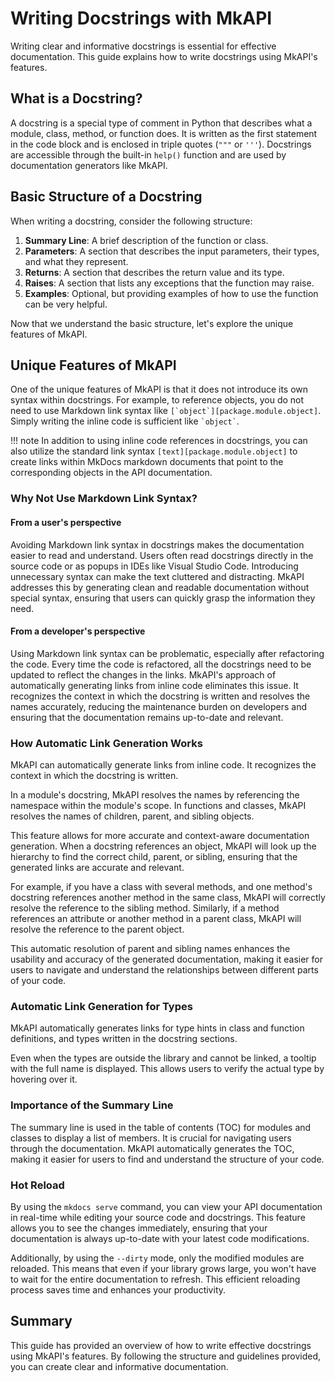 # Writing Docstrings with MkAPI

Writing clear and informative docstrings is essential for effective documentation.
This guide explains how to write docstrings using MkAPI's features.

## What is a Docstring?

A docstring is a special type of comment in Python that describes what a
module, class, method, or function does. It is written as the first statement
in the code block and is enclosed in triple quotes (`"""` or `'''`).
Docstrings are accessible through the built-in `help()` function and are used
by documentation generators like MkAPI.

## Basic Structure of a Docstring

When writing a docstring, consider the following structure:

1. **Summary Line**: A brief description of the function or class.
2. **Parameters**: A section that describes the input parameters, their types,
   and what they represent.
3. **Returns**: A section that describes the return value and its type.
4. **Raises**: A section that lists any exceptions that the function may raise.
5. **Examples**: Optional, but providing examples of how to use the function
   can be very helpful.

Now that we understand the basic structure,
let's explore the unique features of MkAPI.

## Unique Features of MkAPI

One of the unique features of MkAPI is that it does not introduce its
own syntax within docstrings.
For example, to reference objects, you do not need to use Markdown link
syntax like `` [`object`][package.module.object] ``.
Simply writing the inline code is sufficient like `` `object` ``.

!!! note
    In addition to using inline code references in docstrings, you can also
    utilize the standard link syntax `[text][package.module.object]` to
    create links within MkDocs markdown documents that point to the corresponding
    objects in the API documentation.

### Why Not Use Markdown Link Syntax?

#### From a user's perspective

Avoiding Markdown link syntax in docstrings makes the documentation easier to
read and understand. Users often read docstrings directly in the source code
or as popups in IDEs like Visual Studio Code.
Introducing unnecessary syntax can make the text cluttered and distracting.
MkAPI addresses this by generating clean and readable documentation without
special syntax, ensuring that users can quickly grasp the information they need.

#### From a developer's perspective

Using Markdown link syntax can be problematic, especially after refactoring
the code. Every time the code is refactored,
all the docstrings need to be updated to reflect the changes in the links.
MkAPI's approach of automatically generating links from inline code eliminates
this issue. It recognizes the context in which the docstring is written and
resolves the names accurately, reducing the maintenance burden on developers
and ensuring that the documentation remains up-to-date and relevant.

### How Automatic Link Generation Works

MkAPI can automatically generate links from inline code.
It recognizes the context in which the docstring is written.

In a module's docstring, MkAPI resolves the names by referencing
the namespace within the module's scope.
In functions and classes, MkAPI resolves the names of children,
parent, and sibling objects.

This feature allows for more accurate and context-aware documentation generation.
When a docstring references an object, MkAPI will look up the hierarchy
to find the correct child, parent, or sibling, ensuring that the generated links
are accurate and relevant.

For example, if you have a class with several methods, and one method's
docstring references another method in the same class, MkAPI will correctly
resolve the reference to the sibling method.
Similarly, if a method references an attribute or another method in a parent class,
MkAPI will resolve the reference to the parent object.

This automatic resolution of parent and sibling names enhances the usability
and accuracy of the generated documentation, making it easier for users to
navigate and understand the relationships between different parts of your code.

### Automatic Link Generation for Types

MkAPI automatically generates links for type hints in class and
function definitions, and types written in the docstring sections.

Even when the types are outside the library and cannot be linked,
a tooltip with the full name is displayed.
This allows users to verify the actual type by hovering over it.

### Importance of the Summary Line

The summary line is used in the table of contents (TOC) for
modules and classes to display a list of members.
It is crucial for navigating users through the documentation.
MkAPI automatically generates the TOC, making it easier for users
to find and understand the structure of your code.

### Hot Reload

By using the `mkdocs serve` command, you can view your API documentation
in real-time while editing your source code and docstrings.
This feature allows you to see the changes immediately,
ensuring that your documentation is always up-to-date with your
latest code modifications.

Additionally, by using the `--dirty` mode, only the modified modules
are reloaded. This means that even if your library grows large,
you won't have to wait for the entire documentation to refresh.
This efficient reloading process saves time and enhances your productivity.

## Summary

This guide has provided an overview of how to write effective docstrings
using MkAPI's features. By following the structure and guidelines provided,
you can create clear and informative documentation.
